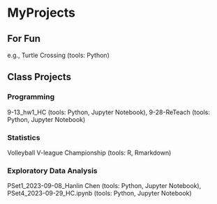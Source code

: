 # MyProjects
## For Fun
e.g., Turtle Crossing (tools: Python) 
## Class Projects
### Programming
9-13_hw1_HC (tools: Python, Jupyter Notebook), 9-28-ReTeach (tools: Python, Jupyter Notebook)
### Statistics
Volleyball V-league Championship (tools: R, Rmarkdown)
### Exploratory Data Analysis 
PSet1_2023-09-08_Hanlin Chen (tools: Python, Jupyter Notebook), PSet4_2023-09-29_HC.ipynb (tools: Python, Jupyter Notebook)

